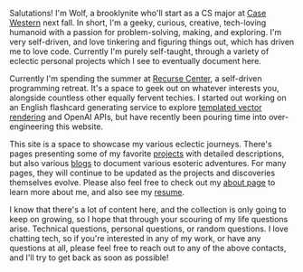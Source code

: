 Salutations! I'm Wolf, a brooklynite who'll start as a CS major at [Case Western](https://case.edu/) next fall. In short, I'm a geeky, curious, creative, tech-loving humanoid with a passion for problem-solving, making, and exploring. I'm very self-driven, and love tinkering and figuring things out, which has driven me to love code. Currently I'm purely self-taught, through a variety of eclectic personal projects which I see to eventually document here.

Currently I'm spending the summer at [Recurse Center](https://www.recurse.com/), a self-driven programming retreat. It's a space to geek out on whatever interests you, alongside countless other equally fervent techies. I started out working on an English flashcard generating service to explore [templated vector rendering](/posts/blog/svgShenanigans) and OpenAI APIs, but have recently been pouring time into over-engineering this website.

This site is a space to showcase my various eclectic journeys. There's pages presenting some of my favorite [projects](/posts/projects) with detailed descriptions, but also various [blogs](/posts/blogs) to document various esoteric adventures. For many pages, they will continue to be updated as the projects and discoveries themselves evolve. Please also feel free to check out my [about page](/about) to learn more about me, and also see my [resume](/resume).

I know that there's a lot of content here, and the collection is only going to keep on growing, so I hope that through your scouring of my life questions arise. Technical questions, personal questions, or random questions. I love chatting tech, so if you're interested in any of my work, or have any questions at all, please feel free to reach out to any of the above contacts, and I'll try to get back as soon as possible!
